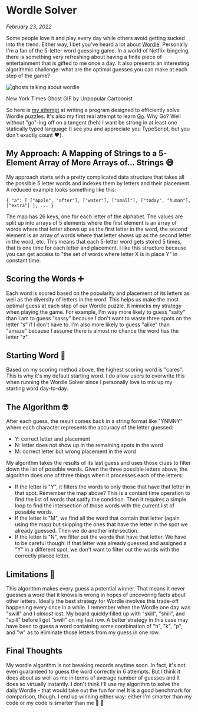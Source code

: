 # Wordle Solver

_February 23, 2022_

Some people love it and play every day while others avoid getting sucked into the trend. Either way, I bet you've heard a lot about [Wordle](https://www.nytimes.com/games/wordle/index.html). Personally I'm a fan of the 5-letter word guessing game. In a world of Netflix-bingeing, there is something very refreshing about having a finite piece of entertainment that is gifted to me once a day. It also presents an interesting algorithmic challenge: what are the optimal guesses you can make at each step of the game?

<img class="post-gif" src="https://media.giphy.com/media/KJkcM89SJwbrm0jSJ1/giphy.gif" alt="ghosts talking about wordle"/><p class="img-caption">New York Times Ghost GIF by Unpopular Cartoonist</p>

So here is [my attempt](https://github.com/nlane/wordle-solver) at writing a program designed to efficiently solve Wordle puzzles. It's also my first real attempt to learn [Go](https://go.dev/). Why Go? Well without "go"-ing off on a tangent (heh) I want be strong in at least one statically typed language (I see you and appreciate you TypeScript, but you don't exactly count ❤️).

## My Approach: A Mapping of Strings to a 5-Element Array of More Arrays of... Strings 😅

My approach starts with a pretty complicated data structure that takes all the possible 5 letter words and indexes them by letters and their placement. A reduced example looks something like this:

```
{ "a": [ ["apple", "after"], ["water"], ["small"], ["today", "human"], ["extra"] ], ... }
```

The map has 26 keys, one for each letter of the alphabet. The values are split up into arrays of 5 elements where the first element is an array of words where that letter shows up as the first letter in the word, the second element is an array of words where that letter shows up as the second letter in the word, etc. This means that each 5-letter word gets stored 5 times, that is one time for each letter and placement. I like this structure because you can get access to "the set of words where letter X is in place Y" in constant time.

## Scoring the Words ➕

Each word is scored based on the popularity and placement of its letters as well as the diversity of letters in the word. This helps us make the most optimal guess at each step of our Wordle puzzle. It mimicks my strategy when playing the game. For example, I'm way more likely to guess "salty" than I am to guess "sassy" because I don't want to waste three spots on the letter "s" if I don't have to. I'm also more likely to guess "alike" than "amaze" because I assume there is almost no chance the word has the letter "z".

## Starting Word 🌱

Based on my scoring method above, the highest scoring word is "cares". This is why it's my default starting word. I do allow users to overwrite this when running the Wordle Solver since I personally love to mix up my starting word day-to-day.

## The Algorithm 🤓

After each guess, the result comes back in a string format like "YNMNY" where each character represents the accuracy of the letter guessed:

- Y: correct letter and placement
- N: letter does not show up in the remaining spots in the word
- M: correct letter but wrong placement in the word

My algorithm takes the results of its last guess and uses those clues to filter down the list of possible words. Given the three possible letters above, the algorithm does one of three things when it processes each of the letters:

- If the letter is "Y", it filters the words to only those that have that letter in that spot. Remember the map above? This is a contant time operation to find the list of words that satify the condition. Then it requires a simple loop to find the intersection of those words with the current list of possible words.
- If the letter is "M", we find all the word that contain that letter (again using the map) but skipping the ones that have the letter in the spot we already guessed. Then we do another intersection.
- If the letter is "N", we filter out the words that have that letter. We have to be careful though: if that letter was already guessed and assigned a "Y" in a different spot, we don't want to filter out the words with the correctly placed letter.

## Limitations 🧐

This algorithm makes every guess a potential winner. That means it never guesses a word that it knows is wrong in hopes of uncovering facts about other letters. Ideally the best strategy for Wordle involves this trade-off happening every once in a while. I remember when the Wordle one day was "swill" and I _almost_ lost. My board quickly filled up with "skill", "shill", and "spill" before I got "swill" on my last row. A better strategy in this case may have been to guess a word containing some combination of "h", "k", "p", and "w" as to eliminate those letters from my guess in one row.

## Final Thoughts

My wordle algorithm is not breaking records anytime soon. In fact, it's not even guaranteed to guess the word correctly in 6 attempts. But I think it does about as well as me in terms of average number of guesses and it does so virtually instantly. I don't think I'll use my algorithm to solve the daily Wordle - that would take out the fun for me! It is a good benchmark for comparison, though. I end up winning either way: either I'm smarter than my code or my code is smarter than me 🧠 💪
